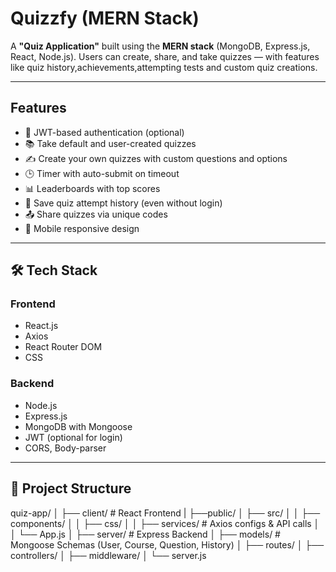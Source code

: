 # Quizzfy (MERN Stack)

A **"Quiz Application"** built using the **MERN stack** (MongoDB, Express.js, React, Node.js). Users can create, share, and take quizzes — with features like quiz history,achievements,attempting tests and custom quiz creations.

---

## Features

- 🔐 JWT-based authentication (optional)
- 📚 Take default and user-created quizzes
- ✍️ Create your own quizzes with custom questions and options
- 🕒 Timer with auto-submit on timeout
- 📊 Leaderboards with top scores
- 🧾 Save quiz attempt history (even without login)
- 📤 Share quizzes via unique codes
- 📱 Mobile responsive design

---

## 🛠 Tech Stack

### Frontend
- React.js
- Axios
- React Router DOM
- CSS

### Backend
- Node.js
- Express.js
- MongoDB with Mongoose
- JWT (optional for login)
- CORS, Body-parser

---

## 📁 Project Structure

quiz-app/
│
├── client/ # React Frontend
| ├──public/
│ ├── src/
│ │ ├── components/
│ │ ├── css/
│ │ ├── services/ # Axios configs & API calls
│ │ └── App.js
│
├── server/ # Express Backend
│ ├── models/ # Mongoose Schemas (User, Course, Question, History)
│ ├── routes/
│ ├── controllers/
│ ├── middleware/
│ └── server.js

